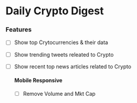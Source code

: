 # Daily Crypto Digest

### Features
* [ ] Show top Crytocurrencies & their data
* [ ] Show trending tweets releated to Crypto
* [ ] Show recent top news articles related to Crypto

    #### Mobile Responsive
    * [ ] Remove Volume and Mkt Cap